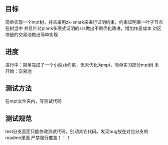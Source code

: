 ## 目标
简单实现一个mpt树，并且采用zk-snark来进行证明约束，约束证明某一叶子节点在树当中
并且针对plonk多项式证明的srs做出不断优化改进，增加作恶成本
对区块链的交易池做出简单实现

## 进度
进行中：简单完成了一个小型zk约束，但未优化为mpt，简单实习部分mpt树
未开始：交易池


## 测试方法
在mpt文件夹内，写测试代码

## 测试规范
test分支里面只能修改测试代码，别动其它代码。发现bug放在对应分支的readme里面
严禁强行覆盖！！！
